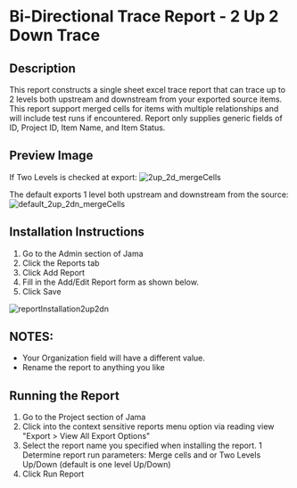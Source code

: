 # Bi-Directional Trace Report - 2 Up 2 Down Trace

## Description
This report constructs a single sheet excel trace report that can trace up to 2 levels both upstream and downstream from your exported source items. This report support merged cells for items with multiple relationships and will include test runs if encountered. Report only supplies generic fields of ID, Project ID, Item Name, and Item Status. 

## Preview Image
If Two Levels is checked at export:
![2up_2d_mergeCells](https://user-images.githubusercontent.com/99203913/189504820-f58f5a56-b15d-4c4f-9279-4c70aa8a00b2.png)

The default exports 1 level both upstream and downstream from the source:
![default_2up_2dn_mergeCells](https://user-images.githubusercontent.com/99203913/189504870-11e9272d-c1fe-4769-83a8-4f3df257a2e6.png)


## Installation Instructions
1. Go to the Admin section of Jama
1. Click the Reports tab
1. Click Add Report
1. Fill in the Add/Edit Report form as shown below.
1. Click Save

![reportInstallation2up2dn](https://user-images.githubusercontent.com/99203913/189504914-454592b8-8706-409b-bfbe-a59cc24fefb7.png)


## NOTES: 
- Your Organization field will have a different value.  
- Rename the report to anything you like


## Running the Report
1. Go to the Project section of Jama
1. Click into the context sensitive reports menu option via reading view "Export > View All Export Options"
1. Select the report name you specified when installing the report.
1  Determine report run parameters: Merge cells and or Two Levels Up/Down (default is one level Up/Down)
1. Click Run Report
